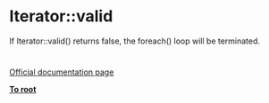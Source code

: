 # Iterator::valid




<div class="phpcode"><span class="html">
If Iterator::valid() returns false, the foreach() loop will be terminated.</span>
</div>
  

#

[Official documentation page](https://www.php.net/manual/en/iterator.valid.php)

**[To root](/README.md)**